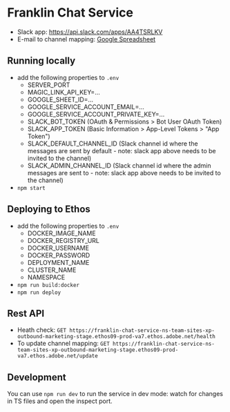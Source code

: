 # Franklin Chat Service
- Slack app: https://api.slack.com/apps/AA4TSRLKV
- E-mail to channel mapping: [Google Spreadsheet](https://docs.google.com/spreadsheets/d/1ODgfW1hBKvVM1yBfMX06EBUpL_kPfUNMkctCuiNRoWw/edit?usp=sharing) 

## Running locally
- add the following properties to `.env`
  - SERVER_PORT
  - MAGIC_LINK_API_KEY=...
  - GOOGLE_SHEET_ID=...
  - GOOGLE_SERVICE_ACCOUNT_EMAIL=...
  - GOOGLE_SERVICE_ACCOUNT_PRIVATE_KEY=...
  - SLACK_BOT_TOKEN  (OAuth & Permissions > Bot User OAuth Token)
  - SLACK_APP_TOKEN (Basic Information > App-Level Tokens > "App Token")
  - SLACK_DEFAULT_CHANNEL_ID (Slack channel id where the messages are sent by default - note: slack app above needs to be invited to the channel)
  - SLACK_ADMIN_CHANNEL_ID (Slack channel id where the admin messages are sent to - note: slack app above needs to be invited to the channel)
- `npm start`

## Deploying to Ethos
- add the following properties to `.env`
  - DOCKER_IMAGE_NAME
  - DOCKER_REGISTRY_URL
  - DOCKER_USERNAME
  - DOCKER_PASSWORD
  - DEPLOYMENT_NAME
  - CLUSTER_NAME
  - NAMESPACE
- `npm run build:docker`
- `npm run deploy`

## Rest API
- Heath check: `GET https://franklin-chat-service-ns-team-sites-xp-outbound-marketing-stage.ethos09-prod-va7.ethos.adobe.net/health`
- To update channel mapping: `GET https://franklin-chat-service-ns-team-sites-xp-outbound-marketing-stage.ethos09-prod-va7.ethos.adobe.net/update`

## Development
You can use `npm run dev` to run the service in dev mode: watch for changes in TS files and open the inspect port.
